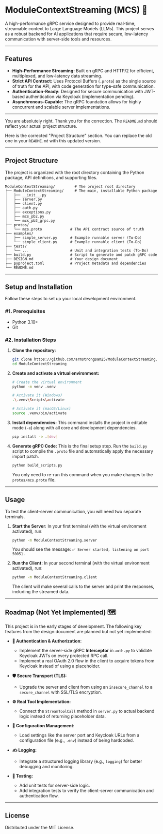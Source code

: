 # ModuleContextStreaming (MCS) 🚀

A high-performance gRPC service designed to provide real-time, streamable context to Large Language Models (LLMs). This project serves as a robust backend for AI applications that require secure, low-latency communication with server-side tools and resources.

-----

## Features

  * **High-Performance Streaming:** Built on gRPC and HTTP/2 for efficient, multiplexed, and low-latency data streaming.
  * **Strict API Contract:** Uses Protocol Buffers (`.proto`) as the single source of truth for the API, with code generation for type-safe communication.
  * **Authentication-Ready:** Designed for secure communication with JWT-based authentication via Keycloak (implementation pending).
  * **Asynchronous-Capable:** The gRPC foundation allows for highly concurrent and scalable server implementations.

-----

You are absolutely right. Thank you for the correction. The `README.md` should reflect your actual project structure.

Here is the corrected "Project Structure" section. You can replace the old one in your `README.md` with this updated version.

-----

## Project Structure

The project is organized with the root directory containing the Python package, API definitions, and supporting files.

```
ModuleContextStreaming/         # The project root directory
├── ModuleContextStreaming/     # The main, installable Python package
│   ├── __init__.py
│   ├── server.py
│   ├── client.py
│   ├── auth.py
│   ├── exceptions.py
│   ├── mcs_pb2.py
│   └── mcs_pb2_grpc.py
├── protos/
│   └── mcs.proto             # The API contract source of truth
├── examples/
│   ├── simple_server.py      # Example runnable server (To-Do)
│   └── simple_client.py      # Example runnable client (To-Do)
├── tests/
│   └── ...                   # Unit and integration tests (To-Do)
├── build.py                  # Script to generate and patch gRPC code
├── DESIGN.md                 # Your design document
├── pyproject.toml            # Project metadata and dependencies
└── README.md
```

-----

## Setup and Installation

Follow these steps to set up your local development environment.

### \#1. Prerequisites

  * Python 3.10+
  * Git

### \#2. Installation Steps

1.  **Clone the repository:**

    ```bash
    git clone https://github.com/armstrongsam25/ModuleContextStreaming.git
    cd ModuleContextStreaming
    ```

2.  **Create and activate a virtual environment:**

    ```bash
    # Create the virtual environment
    python -m venv .venv

    # Activate it (Windows)
    .\.venv\Scripts\activate

    # Activate it (macOS/Linux)
    source .venv/bin/activate
    ```

3.  **Install dependencies:**
    This command installs the project in editable mode (`-e`) along with all core and development dependencies.

    ```bash
    pip install -e .[dev]
    ```

4.  **Generate gRPC Code:**
    This is the final setup step. Run the `build.py` script to compile the `.proto` file and automatically apply the necessary import patch.

    ```bash
    python build_scripts.py
    ```

    You only need to re-run this command when you make changes to the `protos/mcs.proto` file.

-----

## Usage

To test the client-server communication, you will need two separate terminals.

1.  **Start the Server:**
    In your first terminal (with the virtual environment activated), run:

    ```bash
    python -m ModuleContextStreaming.server
    ```

    You should see the message: `✅ Server started, listening on port 50051.`

2.  **Run the Client:**
    In your second terminal (with the virtual environment activated), run:

    ```bash
    python -m ModuleContextStreaming.client
    ```

    The client will make several calls to the server and print the responses, including the streamed data.

-----

## Roadmap (Not Yet Implemented) 🗺️

This project is in the early stages of development. The following key features from the design document are planned but not yet implemented:

  * **🔐 Authentication & Authorization:**

      * Implement the server-side gRPC **Interceptor** in `auth.py` to validate Keycloak JWTs on every protected RPC call.
      * Implement a real OAuth 2.0 flow in the client to acquire tokens from Keycloak instead of using a placeholder.

  * **🛡️ Secure Transport (TLS):**

      * Upgrade the server and client from using an `insecure_channel` to a `secure_channel` with SSL/TLS encryption.

  * **⚙️ Real Tool Implementation:**

      * Connect the `StreamToolCall` method in `server.py` to actual backend logic instead of returning placeholder data.

  * **📄 Configuration Management:**

      * Load settings like the server port and Keycloak URLs from a configuration file (e.g., `.env`) instead of being hardcoded.

  * **✍️ Logging:**

      * Integrate a structured logging library (e.g., `logging`) for better debugging and monitoring.

  * **🧪 Testing:**

      * Add unit tests for server-side logic.
      * Add integration tests to verify the client-server communication and authentication flow.

-----

## License

Distributed under the MIT License.